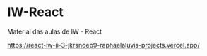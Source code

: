 # IW-React
Material das aulas de IW - React

https://react-iw-ii-3-jkrsndeb9-raphaelaluvis-projects.vercel.app/
